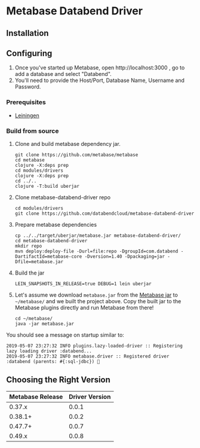 # Metabase Databend Driver

## Installation

## Configuring

1. Once you've started up Metabase, open http://localhost:3000 , go to add a database and select "Databend".
2. You'll need to provide the Host/Port,  Database Name, Username and Password.

### Prerequisites

- [Leiningen](https://leiningen.org/)

### Build from source

1. Clone and build metabase dependency jar.

   ```shell
   git clone https://github.com/metabase/metabase
   cd metabase
   clojure -X:deps prep
   cd modules/drivers
   clojure -X:deps prep
   cd ../..
   clojure -T:build uberjar
   ```

2. Clone metabase-databend-driver repo

   ```shell
   cd modules/drivers
   git clone https://github.com/databendcloud/metabase-databend-driver
   ```

3. Prepare metabase dependencies

   ```shell
   cp ../../target/uberjar/metabase.jar metabase-databend-driver/
   cd metabase-databend-driver
   mkdir repo
   mvn deploy:deploy-file -Durl=file:repo -DgroupId=com.databend -DartifactId=metabase-core -Dversion=1.40 -Dpackaging=jar -Dfile=metabase.jar
   ```

4. Build the jar

   ```shell
   LEIN_SNAPSHOTS_IN_RELEASE=true DEBUG=1 lein uberjar
   ```

5. Let's assume we download `metabase.jar` from the [Metabase jar](https://www.metabase.com/docs/latest/operations-guide/running-the-metabase-jar-file.html) to `~/metabase/` and we built the project above. Copy the built jar to the Metabase plugins directly and run Metabase from there!

   ```shell
   cd ~/metabase/
   java -jar metabase.jar
   ```

You should see a message on startup similar to:

```
2019-05-07 23:27:32 INFO plugins.lazy-loaded-driver :: Registering lazy loading driver :databend...
2019-05-07 23:27:32 INFO metabase.driver :: Registered driver :databend (parents: #{:sql-jdbc}) 🚚
```

## Choosing the Right Version

| Metabase Release | Driver Version |
|------------------|----------------|
| 0.37.x           | 0.0.1          |
| 0.38.1+          | 0.0.2          |
| 0.47.7+          | 0.0.7          |
| 0.49.x           | 0.0.8          |